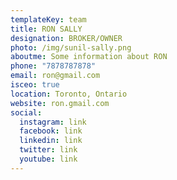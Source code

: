 ```yaml
---
templateKey: team
title: RON SALLY
designation: BROKER/OWNER
photo: /img/sunil-sally.png
aboutme: Some information about RON
phone: "7878787878"
email: ron@gmail.com
isceo: true
location: Toronto, Ontario
website: ron.gmail.com
social:
  instagram: link
  facebook: link
  linkedin: link
  twitter: link
  youtube: link
---
```

